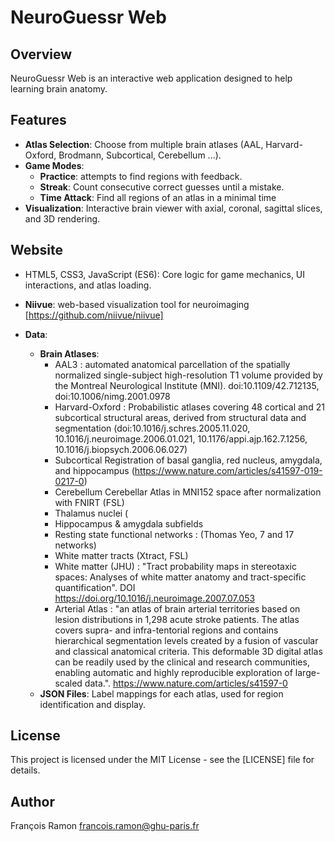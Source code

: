 # NeuroGuessr Web

## Overview

NeuroGuessr Web is an interactive web application designed to help learning brain anatomy. 

## Features

- **Atlas Selection**: Choose from multiple brain atlases (AAL, Harvard-Oxford, Brodmann, Subcortical, Cerebellum ...).
- **Game Modes**:
  - **Practice**: attempts to find regions with feedback.
  - **Streak**: Count consecutive correct guesses until a mistake.
  - **Time Attack**: Find all regions of an atlas in a minimal time
- **Visualization**: Interactive brain viewer with axial, coronal, sagittal slices, and 3D rendering.


## Website

  - HTML5, CSS3, JavaScript (ES6): Core logic for game mechanics, UI interactions, and atlas loading.
  - **Niivue**: web-based visualization tool for neuroimaging [https://github.com/niivue/niivue]

- **Data**:
  - **Brain Atlases**:
    - AAL3 : automated anatomical parcellation of the spatially normalized single-subject high-resolution T1 volume provided by the Montreal Neurological Institute (MNI). doi:10.1109/42.712135, doi:10.1006/nimg.2001.0978
    - Harvard-Oxford : Probabilistic atlases covering 48 cortical and 21 subcortical structural areas, derived from structural data and segmentation (doi:10.1016/j.schres.2005.11.020, 10.1016/j.neuroimage.2006.01.021, 10.1176/appi.ajp.162.7.1256, 10.1016/j.biopsych.2006.06.027)
    - Subcortical Registration of  basal ganglia, red nucleus, amygdala, and hippocampus (https://www.nature.com/articles/s41597-019-0217-0)
    - Cerebellum Cerebellar Atlas in MNI152 space after normalization with FNIRT (FSL)
    - Thalamus nuclei (
    - Hippocampus & amygdala subfields
    - Resting state functional networks : (Thomas Yeo, 7 and 17 networks)
    - White matter tracts (Xtract, FSL)
    - White matter (JHU) : "Tract probability maps in stereotaxic spaces: Analyses of white matter anatomy and tract-specific quantification". DOI https://doi.org/10.1016/j.neuroimage.2007.07.053
    - Arterial Atlas : "an atlas of brain arterial territories based on lesion distributions in 1,298 acute stroke patients. The atlas covers supra- and infra-tentorial regions and contains hierarchical segmentation levels created by a fusion of vascular and classical anatomical criteria. This deformable 3D digital atlas can be readily used by the clinical and research communities, enabling automatic and highly reproducible exploration of large-scaled data.". https://www.nature.com/articles/s41597-0
  - **JSON Files**: Label mappings for each atlas, used for region identification and display.


## License

This project is licensed under the MIT License - see the [LICENSE] file for details.

## Author 
François Ramon
francois.ramon@ghu-paris.fr 
